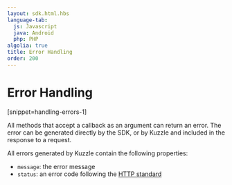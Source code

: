 ```yaml
---
layout: sdk.html.hbs
language-tab:
  js: Javascript
  java: Android
  php: PHP
algolia: true
title: Error Handling
order: 200
---
```


# Error Handling
[snippet=handling-errors-1]

All methods that accept a callback as an argument can return an error. The error can be generated directly by the SDK, or by Kuzzle and included in the response to a request.

All errors generated by Kuzzle contain the following properties:

* `message`: the error message
* `status`: an error code following the [HTTP standard](https://en.wikipedia.org/wiki/List_of_HTTP_status_codes)

